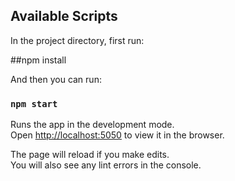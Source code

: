 ## Available Scripts

In the project directory, first run:

##npm install 

And then you can run:

### `npm start`

Runs the app in the development mode.<br>
Open [http://localhost:5050](http://localhost:5050) to view it in the browser.

The page will reload if you make edits.<br>
You will also see any lint errors in the console.
